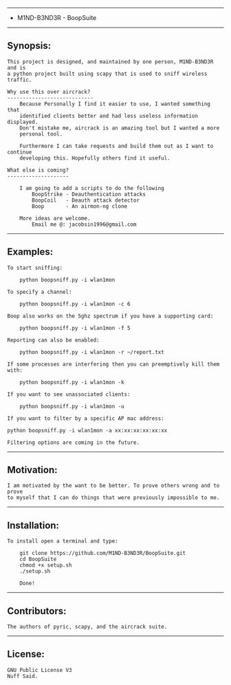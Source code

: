 ----------------------------
+ M1ND-B3ND3R - BoopSuite
----------------------------

Synopsis:
---------

    This project is designed, and maintained by one person, M1ND-B3ND3R and is
    a python project built using scapy that is used to sniff wireless traffic.

    Why use this over aircrack?
    ----------------------------
        Because Personally I find it easier to use, I wanted something that
        identified clients better and had less useless information displayed.
        Don't mistake me, aircrack is an amazing tool but I wanted a more
        personal tool.

        Furthermore I can take requests and build them out as I want to continue
        developing this. Hopefully others find it useful.

    What else is coming?
    --------------------

        I am going to add a scripts to do the following
            BoopStrike - Deauthentication attacks
            BoopCoil   - Deauth attack detector
            Boop       - An airmon-ng clone

        More ideas are welcome.
            Email me @: jacobsin1996@gmail.com

--------------------------------------------------------------------------------

Examples:
---------

    To start sniffing:

        python boopsniff.py -i wlan1mon

    To specify a channel:

        python boopsniff.py -i wlan1mon -c 6

    Boop also works on the 5ghz spectrum if you have a supporting card:

        python boopsniff.py -i wlan1mon -f 5

    Reporting can also be enabled:

        python boopsniff.py -i wlan1mon -r ~/report.txt

    If some processes are interfering then you can preemptively kill them with:

        python boopsniff.py -i wlan1mon -k

    If you want to see unassociated clients:

        python boopsniff.py -i wlan1mon -u

    If you want to filter by a specific AP mac address:

	python boopsniff.py -i wlan1mon -a xx:xx:xx:xx:xx:xx 

    Filtering options are coming in the future.
--------------------------------------------------------------------------------

Motivation:
-----------

    I am motivated by the want to be better. To prove others wrong and to prove
    to myself that I can do things that were previously impossible to me.

--------------------------------------------------------------------------------

Installation:
-------------

    To install open a terminal and type:

        git clone https://github.com/M1ND-B3ND3R/BoopSuite.git
        cd BoopSuite
        chmod +x setup.sh
        ./setup.sh

        Done!

--------------------------------------------------------------------------------

Contributors:
-------------

    The authors of pyric, scapy, and the aircrack suite.

--------------------------------------------------------------------------------

License:
--------

    GNU Public License V3
    Nuff Said.
